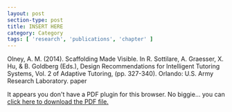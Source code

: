 ```yaml
---
layout: post
section-type: post
title: INSERT HERE
category: Category
tags: [ 'research', 'publications', 'chapter' ]
---
```

Olney, A. M. (2014). Scaffolding Made Visible. In R. Sottilare, A. Graesser, X. Hu, & B. Goldberg (Eds.), Design Recommendations for Intelligent Tutoring Systems, Vol. 2 of Adaptive Tutoring, (pp. 327-340). Orlando: U.S. Army Research Laboratory. paper

<object data="https://umdrive.memphis.edu/aolney/public/publications/INSERTHERE" type="application/pdf" width="100%" height="600px">
 
  <p>It appears you don't have a PDF plugin for this browser.
  No biggie... you can <a href="https://umdrive.memphis.edu/aolney/public/publications/INSERTHERE">click here to
  download the PDF file.</a></p>
  
</object>
